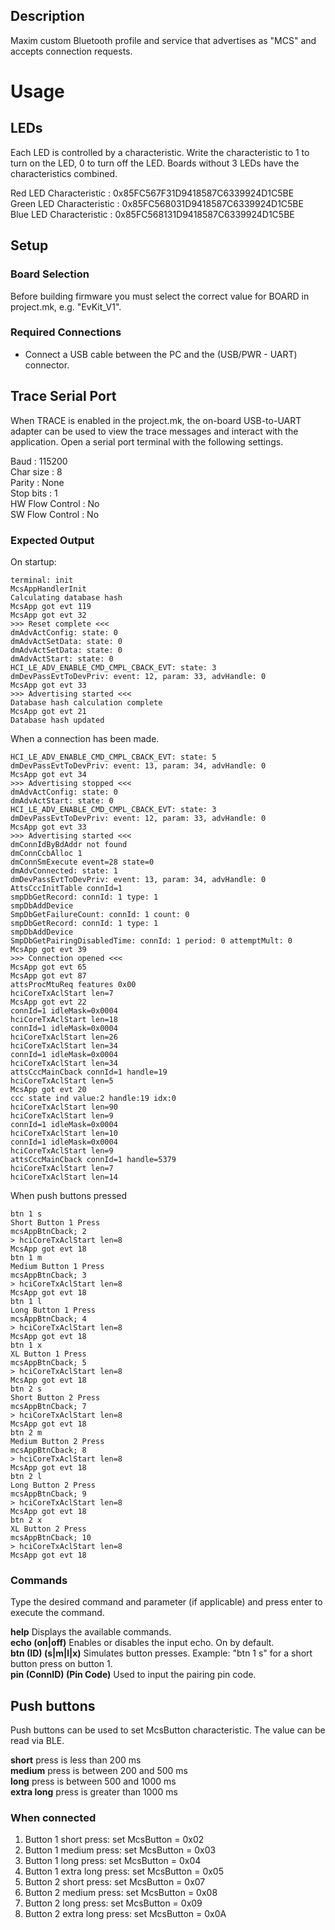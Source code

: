 ## Description

Maxim custom Bluetooth profile and service that advertises as "MCS" and accepts
connection requests.

# Usage

## LEDs

Each LED is controlled by a characteristic. Write the characteristic to 1 to turn on the LED,
0 to turn off the LED. Boards without 3 LEDs have the characteristics combined. 

Red LED Characteristic   : 0x85FC567F31D9418587C6339924D1C5BE  
Green LED Characteristic : 0x85FC568031D9418587C6339924D1C5BE  
Blue LED Characteristic  : 0x85FC568131D9418587C6339924D1C5BE  

## Setup

### Board Selection

Before building firmware you must select the correct value for BOARD in project.mk, e.g. "EvKit_V1".

### Required Connections
-   Connect a USB cable between the PC and the (USB/PWR - UART) connector.

## Trace Serial Port
When TRACE is enabled in the project.mk, the on-board USB-to-UART adapter can
be used to view the trace messages and interact with the application. Open a serial port terminal with
the following settings.

Baud            : 115200  
Char size       : 8  
Parity          : None  
Stop bits       : 1  
HW Flow Control : No  
SW Flow Control : No  



### Expected Output

On startup:
```
terminal: init
McsAppHandlerInit
Calculating database hash
McsApp got evt 119
McsApp got evt 32
>>> Reset complete <<<
dmAdvActConfig: state: 0
dmAdvActSetData: state: 0
dmAdvActSetData: state: 0
dmAdvActStart: state: 0
HCI_LE_ADV_ENABLE_CMD_CMPL_CBACK_EVT: state: 3
dmDevPassEvtToDevPriv: event: 12, param: 33, advHandle: 0
McsApp got evt 33
>>> Advertising started <<<
Database hash calculation complete
McsApp got evt 21
Database hash updated
```

When a connection has been made.
```
HCI_LE_ADV_ENABLE_CMD_CMPL_CBACK_EVT: state: 5
dmDevPassEvtToDevPriv: event: 13, param: 34, advHandle: 0
McsApp got evt 34
>>> Advertising stopped <<<
dmAdvActConfig: state: 0
dmAdvActStart: state: 0
HCI_LE_ADV_ENABLE_CMD_CMPL_CBACK_EVT: state: 3
dmDevPassEvtToDevPriv: event: 12, param: 33, advHandle: 0
McsApp got evt 33
>>> Advertising started <<<
dmConnIdByBdAddr not found
dmConnCcbAlloc 1
dmConnSmExecute event=28 state=0
dmAdvConnected: state: 1
dmDevPassEvtToDevPriv: event: 13, param: 34, advHandle: 0
AttsCccInitTable connId=1
smpDbGetRecord: connId: 1 type: 1
smpDbAddDevice
SmpDbGetFailureCount: connId: 1 count: 0
smpDbGetRecord: connId: 1 type: 1
smpDbAddDevice
SmpDbGetPairingDisabledTime: connId: 1 period: 0 attemptMult: 0
McsApp got evt 39
>>> Connection opened <<<
McsApp got evt 65
McsApp got evt 87
attsProcMtuReq features 0x00
hciCoreTxAclStart len=7
McsApp got evt 22
connId=1 idleMask=0x0004
hciCoreTxAclStart len=18
connId=1 idleMask=0x0004
hciCoreTxAclStart len=26
hciCoreTxAclStart len=34
connId=1 idleMask=0x0004
hciCoreTxAclStart len=34
attsCccMainCback connId=1 handle=19
hciCoreTxAclStart len=5
McsApp got evt 20
ccc state ind value:2 handle:19 idx:0
hciCoreTxAclStart len=90
hciCoreTxAclStart len=9
connId=1 idleMask=0x0004
hciCoreTxAclStart len=10
connId=1 idleMask=0x0004
hciCoreTxAclStart len=9
attsCccMainCback connId=1 handle=5379
hciCoreTxAclStart len=7
hciCoreTxAclStart len=14
```

When push buttons pressed
```
btn 1 s
Short Button 1 Press
mcsAppBtnCback; 2
> hciCoreTxAclStart len=8
McsApp got evt 18
btn 1 m
Medium Button 1 Press
mcsAppBtnCback; 3
> hciCoreTxAclStart len=8
McsApp got evt 18
btn 1 l
Long Button 1 Press
mcsAppBtnCback; 4
> hciCoreTxAclStart len=8
McsApp got evt 18
btn 1 x
XL Button 1 Press
mcsAppBtnCback; 5
> hciCoreTxAclStart len=8
McsApp got evt 18
btn 2 s
Short Button 2 Press
mcsAppBtnCback; 7
> hciCoreTxAclStart len=8
McsApp got evt 18
btn 2 m
Medium Button 2 Press
mcsAppBtnCback; 8
> hciCoreTxAclStart len=8
McsApp got evt 18
btn 2 l
Long Button 2 Press
mcsAppBtnCback; 9
> hciCoreTxAclStart len=8
McsApp got evt 18
btn 2 x
XL Button 2 Press
mcsAppBtnCback; 10
> hciCoreTxAclStart len=8
McsApp got evt 18
```


### Commands
Type the desired command and parameter (if applicable) and press enter to execute the command.  

__help__  Displays the available commands.  
__echo (on|off)__  Enables or disables the input echo. On by default.  
__btn (ID) (s|m|l|x)__  Simulates button presses. Example: "btn 1 s" for a short button press on button 1.  
__pin (ConnID) (Pin Code)__  Used to input the pairing pin code.  

## Push buttons
Push buttons can be used to set McsButton characteristic.
The value can be read via BLE.

__short__ press is less than 200 ms  
__medium__ press is between 200 and 500 ms  
__long__ press is between 500 and 1000 ms  
__extra long__ press is greater than 1000 ms  

### When connected
1. Button 1 short press:      set McsButton = 0x02
2. Button 1 medium press:     set McsButton = 0x03
3. Button 1 long press:       set McsButton = 0x04
4. Button 1 extra long press: set McsButton = 0x05
5. Button 2 short press:      set McsButton = 0x07
6. Button 2 medium press:     set McsButton = 0x08
7. Button 2 long press:       set McsButton = 0x09
8. Button 2 extra long press: set McsButton = 0x0A
